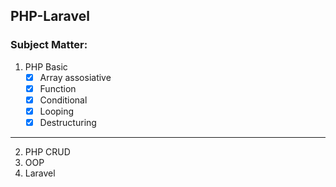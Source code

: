 ## PHP-Laravel

### Subject Matter:
1. PHP Basic
    - [x] Array assosiative
    - [x] Function
    - [x] Conditional
    - [x] Looping
    - [x] Destructuring

---
  
2. PHP CRUD
3. OOP
4. Laravel
